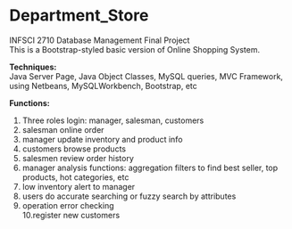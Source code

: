 # Department_Store
INFSCI 2710 Database Management Final Project<br />
This is a Bootstrap-styled basic version of Online Shopping System.<br />

<b>Techniques:</b><br />
Java Server Page, Java Object Classes, MySQL queries, MVC Framework, using Netbeans, MySQLWorkbench, Bootstrap, etc

<b>Functions:</b><br />
1. Three roles login: manager, salesman, customers<br />
2. salesman online order<br />
3. manager update inventory and product info<br />
4. customers browse products<br />
5. salesmen review order history<br />
6. manager analysis functions: aggregation filters to find best seller, top products, hot categories, etc<br />
7. low inventory alert to manager<br />
8. users do accurate searching or fuzzy search by attributes<br />
9. operation error checking<br />
10.register new customers<br />
